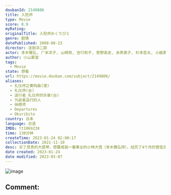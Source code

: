 ```yaml
---
doubanId: 2149806
title: 入殓师
type: Movie
score: 8.9
myRating: 
originalTitle: 入殓师おくりびと
genre: 剧情
datePublished: 2008-08-23
director: 泷田洋二郎
actor: 本木雅弘, 广末凉子, 山崎努, 吉行和子, 笹野高史, 余贵美子, 杉本哲太, 小越勇辉, 橘由加莉, 峰岸彻, 宫田早苗, 吴永庆, 高田裕司
author: 小山薰堂
tags:
  - Movie
state: 想看
url: https://movie.douban.com/subject/2149806/
aliases:
  - 礼仪师之奏鸣曲(港)
  - 礼仪师(台)
  - 送行者_礼仪师的乐章(台)
  - 为逝者送行的人
  - 纳棺师
  - Departures
  - Okuribito
country: 日本
language: 日语
IMDb: tt1069238
time: 130分钟
createTime: 2023-01-24 02:00:17
collectionDate: 2021-11-10
desc: 买了昂贵的大提琴，想要成就一番事业的小林大悟（本木雅弘饰），经历了4个月的管弦乐演奏，得到的却是“乐团解散”的噩耗与购买乐器的高昂债务。迫不得已，大悟与妻子美香（广末凉子饰）搬到老屋，过着清贫的日...
date created: 2023-01-24
date modified: 2023-03-07
---
```


![image](p2707581855.jpg)

Comment:
---
